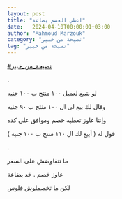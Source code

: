 ```yaml
---
layout: post
title: "اعطي الخصم بضاعة"
date:   2024-04-10T00:00:01+03:00
author: "Mahmoud Marzouk"
category: "نصيحة من خبير"
tag: "نصيحة من خبير"
---
```



[<u>\#نصيحة\_من\_خبير</u>](https://www.facebook.com/hashtag/%D9%86%D8%B5%D9%8A%D8%AD%D8%A9_%D9%85%D9%86_%D8%AE%D8%A8%D9%8A%D8%B1?__eep__=6&__cft__%5b0%5d=AZV9zeUa5MggQsgkIy0yj-Wht4u0ePhHdF2b5d07H1-DcRRqoGdY05KQ9z2iHRm_EClrLQsPBWwGFMb6g-1RwGVDFaomNdaCCew01MIBeOrEFDuv68e5dX4k5FN_-iHcl7rtuqNrfjnfI3EaeqBZ9glJmGvSpbQFg0kvzCnCEYQ5EA&__tn__=*NK-R)

.

لو بتبيع لعميل ١٠٠ منتج ب ١٠٠ جنيه

وقال لك بيع لي ال ١٠٠ منتج ب ٩٠ جنيه

وإنتا عاوز تعطيه خصم وموافق على كده

قول له ( أبيع لك ال ١١٠ منتج ب ١٠٠ جنيه )

.

ما تتفاوضش على السعر

عاوز خصم . خد بضاعة

لكن ما تخصملوش فلوس

